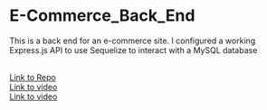 # E-Commerce_Back_End
This is a back end for an e-commerce site. I configured a working Express.js API to use Sequelize to interact with a MySQL database


<br>
<a href="https://github.com/shannonjburris/E-Commerce_Back_End" target="_blank">Link to Repo</a>
 <br>
 <a href="https://www.loom.com/share/ad279f31ecd849309ee018f695f26e47" target="_blank">Link to video</a>
 <br>
 <a href="https://www.loom.com/share/b55cce6f53fd44dd9af766bba420b22d" target="_blank">Link to video</a>
 <br>